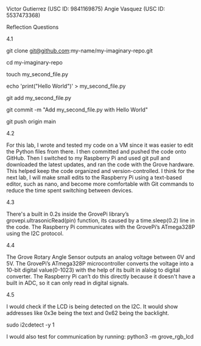 Victor Gutierrez (USC ID: 9841169875) Angie Vasquez (USC ID: 5537473368)



Reflection Questions



4.1

git clone git@github.com:my-name/my-imaginary-repo.git

cd my-imaginary-repo

touch my\_second\_file.py

echo 'print("Hello World")' > my\_second\_file.py

git add my\_second\_file.py

git commit -m "Add my\_second\_file.py with Hello World"

git push origin main



4.2

For this lab, I wrote and tested my code on a VM since it was easier to edit the Python files from there. I then committed and pushed the code onto GitHub. Then I switched to my Raspberry Pi and used git pull and downloaded the latest updates, and ran the code with the Grove hardware. This helped keep the code organized and version-controlled. I think for the next lab, I will make small edits to the Raspberry Pi using a text-based editor, such as nano, and become more comfortable with Git commands to reduce the time spent switching between devices.



4.3

There's a built in 0.2s inside the GrovePi library’s grovepi.ultrasonicRead(pin) function, its caused by a time.sleep(0.2) line in the code. The Raspberry Pi communicates with the GrovePi’s ATmega328P using the I2C protocol.



4.4

The Grove Rotary Angle Sensor outputs an analog voltage between 0V and 5V. The GrovePi’s ATmega328P microcontroller converts the voltage into a 10-bit digital value(0-1023) with the help of its built in alalog to digital converter. The Raspberry Pi can’t do this directly because it doesn't have a built in ADC, so it can only read in digital signals.



4.5

I would check if the LCD is being detected on the I2C. It would show addresses like 0x3e being the text and 0x62 being the backlight. 

sudo i2cdetect -y 1



I would also test for communication by running: python3 -m grove\_rgb\_lcd



